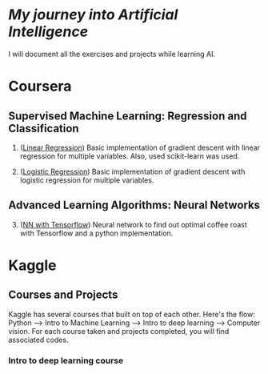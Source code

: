 # *My journey into Artificial Intelligence*

I will document all the exercises and projects while learning
AI. 

# Coursera

## Supervised Machine Learning: Regression and Classification

1. ([Linear Regression](./GradientDescent/LinearRegression))
Basic implementation of gradient descent with linear regression
for multiple variables. Also, used scikit-learn was used.

2. ([Logistic Regression](./GradientDescent/LogisticRegression))
Basic implementation of gradient descent with logistic regression
for multiple variables.

## Advanced Learning Algorithms: Neural Networks

3. ([NN with Tensorflow](./NeuralNetwork/CoffeeRoasting))
Neural network to find out optimal coffee roast with Tensorflow
and a python implementation. 


# Kaggle

## Courses and Projects

Kaggle has several courses that built on top of each other.  Here's the flow:
Python --> Intro to Machine Learning --> Intro to deep learning --> Computer
vision.
For each course taken and projects completed, you will find associated codes.

### Intro to deep learning course  
